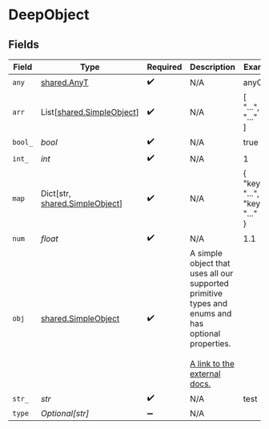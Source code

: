 # DeepObject


## Fields

| Field                                                                                                                                                          | Type                                                                                                                                                           | Required                                                                                                                                                       | Description                                                                                                                                                    | Example                                                                                                                                                        |
| -------------------------------------------------------------------------------------------------------------------------------------------------------------- | -------------------------------------------------------------------------------------------------------------------------------------------------------------- | -------------------------------------------------------------------------------------------------------------------------------------------------------------- | -------------------------------------------------------------------------------------------------------------------------------------------------------------- | -------------------------------------------------------------------------------------------------------------------------------------------------------------- |
| `any`                                                                                                                                                          | [shared.AnyT](../../models/shared/anyt.md)                                                                                                                     | :heavy_check_mark:                                                                                                                                             | N/A                                                                                                                                                            | anyOf[0]                                                                                                                                                       |
| `arr`                                                                                                                                                          | List[[shared.SimpleObject](../../models/shared/simpleobject.md)]                                                                                               | :heavy_check_mark:                                                                                                                                             | N/A                                                                                                                                                            | [<br/>"...",<br/>"..."<br/>]                                                                                                                                   |
| `bool_`                                                                                                                                                        | *bool*                                                                                                                                                         | :heavy_check_mark:                                                                                                                                             | N/A                                                                                                                                                            | true                                                                                                                                                           |
| `int_`                                                                                                                                                         | *int*                                                                                                                                                          | :heavy_check_mark:                                                                                                                                             | N/A                                                                                                                                                            | 1                                                                                                                                                              |
| `map`                                                                                                                                                          | Dict[str, [shared.SimpleObject](../../models/shared/simpleobject.md)]                                                                                          | :heavy_check_mark:                                                                                                                                             | N/A                                                                                                                                                            | {<br/>"key": "...",<br/>"key2": "..."<br/>}                                                                                                                    |
| `num`                                                                                                                                                          | *float*                                                                                                                                                        | :heavy_check_mark:                                                                                                                                             | N/A                                                                                                                                                            | 1.1                                                                                                                                                            |
| `obj`                                                                                                                                                          | [shared.SimpleObject](../../models/shared/simpleobject.md)                                                                                                     | :heavy_check_mark:                                                                                                                                             | A simple object that uses all our supported primitive types and enums and has optional properties.<br/><br/>[A link to the external docs.](https://speakeasy.com/docs) |                                                                                                                                                                |
| `str_`                                                                                                                                                         | *str*                                                                                                                                                          | :heavy_check_mark:                                                                                                                                             | N/A                                                                                                                                                            | test                                                                                                                                                           |
| `type`                                                                                                                                                         | *Optional[str]*                                                                                                                                                | :heavy_minus_sign:                                                                                                                                             | N/A                                                                                                                                                            |                                                                                                                                                                |